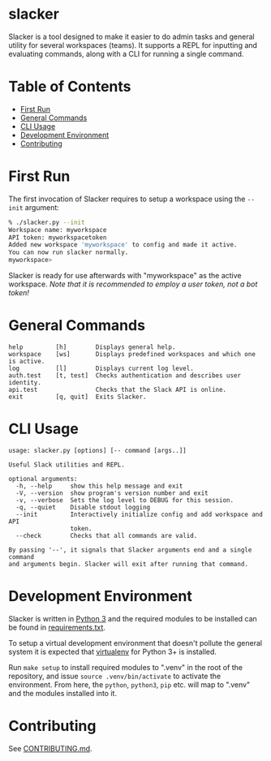 # slacker
Slacker is a tool designed to make it easier to do admin tasks and general utility for several workspaces (teams). It supports a REPL for inputting and evaluating commands, along with a CLI for running a single command.

# Table of Contents
* [First Run](#first-run)
* [General Commands](#general-commands)
* [CLI Usage](#cli-usage)
* [Development Environment](#development-environment)
* [Contributing](#contributing)

# First Run
The first invocation of Slacker requires to setup a workspace using the `--init` argument:
```sh
% ./slacker.py --init
Workspace name: myworkspace
API token: myworkspacetoken
Added new workspace 'myworkspace' to config and made it active.
You can now run slacker normally.
myworkspace> 
```

Slacker is ready for use afterwards with "myworkspace" as the active workspace. _Note that it is recommended to employ a user token, not a bot token!_

# General Commands
```
help         [h]        Displays general help.
workspace    [ws]       Displays predefined workspaces and which one is active.
log          [l]        Displays current log level.
auth.test    [t, test]  Checks authentication and describes user identity.
api.test                Checks that the Slack API is online.
exit         [q, quit]  Exits Slacker.
```

# CLI Usage
```
usage: slacker.py [options] [-- command [args..]]

Useful Slack utilities and REPL.

optional arguments:
  -h, --help     show this help message and exit
  -V, --version  show program's version number and exit
  -v, --verbose  Sets the log level to DEBUG for this session.
  -q, --quiet    Disable stdout logging
  --init         Interactively initialize config and add workspace and API
                 token.
  --check        Checks that all commands are valid.

By passing '--', it signals that Slacker arguments end and a single command
and arguments begin. Slacker will exit after running that command.
```

# Development Environment
Slacker is written in [Python 3](https://www.python.org/) and the required modules to be installed can be found in [requirements.txt](requirements.txt).

To setup a virtual development environment that doesn't pollute the general system it is expected that [virtualenv](https://virtualenv.pypa.io/en/stable/) for Python 3+ is installed.

Run `make setup` to install required modules to ".venv" in the root of the repository, and issue `source .venv/bin/activate` to activate the environment. From here, the `python`, `python3`, `pip` etc. will map to ".venv" and the modules installed into it.

# Contributing
See [CONTRIBUTING.md](CONTRIBUTING.md).
